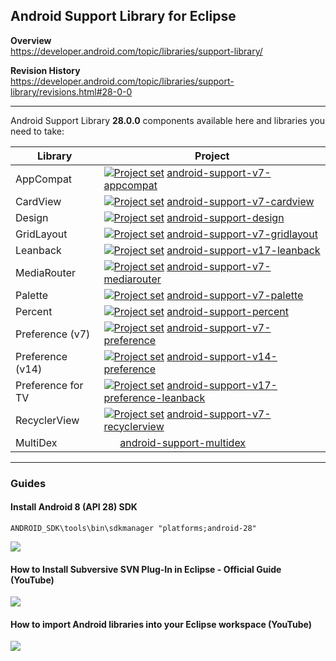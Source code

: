## Android Support Library for Eclipse

**Overview**<br/>
https://developer.android.com/topic/libraries/support-library/

**Revision History**<br/>
https://developer.android.com/topic/libraries/support-library/revisions.html#28-0-0

---

Android Support Library **28.0.0** components available here and libraries you need to take:

| Library           | Project |
| ---               | --- |
| AppCompat         | [<img src="https://goo.gl/1VmF4W" title="Project set" align="top" />](https://raw.githubusercontent.com/dandar3/android-support-v7-appcompat/28.0.0/.projectset)              [android-support-v7-appcompat](https://github.com/dandar3/android-support-v7-appcompat/tree/28.0.0)                         |
| CardView          | [<img src="https://goo.gl/1VmF4W" title="Project set" align="top" />](https://raw.githubusercontent.com/dandar3/android-support-v7-cardview/28.0.0/.projectset)               [android-support-v7-cardview](https://github.com/dandar3/android-support-v7-cardview/tree/28.0.0)                           |
| Design            | [<img src="https://goo.gl/1VmF4W" title="Project set" align="top" />](https://raw.githubusercontent.com/dandar3/android-support-design/28.0.0/.projectset)                    [android-support-design](https://github.com/dandar3/android-support-design/tree/28.0.0)                                     |
| GridLayout        | [<img src="https://goo.gl/1VmF4W" title="Project set" align="top" />](https://raw.githubusercontent.com/dandar3/android-support-v7-gridlayout/28.0.0/.projectset)             [android-support-v7-gridlayout](https://github.com/dandar3/android-support-v7-gridlayout/tree/28.0.0)                       |
| Leanback          | [<img src="https://goo.gl/1VmF4W" title="Project set" align="top" />](https://raw.githubusercontent.com/dandar3/android-support-v17-leanback/28.0.0/.projectset)              [android-support-v17-leanback](https://github.com/dandar3/android-support-v17-leanback/tree/28.0.0)                         |
| MediaRouter       | [<img src="https://goo.gl/1VmF4W" title="Project set" align="top" />](https://raw.githubusercontent.com/dandar3/android-support-v7-mediarouter/28.0.0/.projectset)            [android-support-v7-mediarouter](https://github.com/dandar3/android-support-v7-mediarouter/tree/28.0.0)                     |
| Palette           | [<img src="https://goo.gl/1VmF4W" title="Project set" align="top" />](https://raw.githubusercontent.com/dandar3/android-support-v7-palette/28.0.0/.projectset)                [android-support-v7-palette](https://github.com/dandar3/android-support-v7-palette/tree/28.0.0)                             |
| Percent           | [<img src="https://goo.gl/1VmF4W" title="Project set" align="top" />](https://raw.githubusercontent.com/dandar3/android-support-percent/28.0.0/.projectset)                   [android-support-percent](https://github.com/dandar3/android-support-percent/tree/28.0.0)                                   |
| Preference (v7)   | [<img src="https://goo.gl/1VmF4W" title="Project set" align="top" />](https://raw.githubusercontent.com/dandar3/android-support-v7-preference/28.0.0/.projectset)             [android-support-v7-preference](https://github.com/dandar3/android-support-v7-preference/tree/28.0.0)                       |
| Preference (v14)  | [<img src="https://goo.gl/1VmF4W" title="Project set" align="top" />](https://raw.githubusercontent.com/dandar3/android-support-v14-preference/28.0.0/.projectset)            [android-support-v14-preference](https://github.com/dandar3/android-support-v14-preference/tree/28.0.0)                     |
| Preference for TV | [<img src="https://goo.gl/1VmF4W" title="Project set" align="top" />](https://raw.githubusercontent.com/dandar3/android-support-v17-preference-leanback/28.0.0/.projectset)   [android-support-v17-preference-leanback](https://github.com/dandar3/android-support-v17-preference-leanback/tree/28.0.0)   | 
| RecyclerView      | [<img src="https://goo.gl/1VmF4W" title="Project set" align="top" />](https://raw.githubusercontent.com/dandar3/android-support-v7-recyclerview/28.0.0/.projectset)           [android-support-v7-recyclerview](https://github.com/dandar3/android-support-v7-recyclerview/tree/28.0.0)                   |
| MultiDex          | &#160;&#160;&#160;&#160;&#160;                                                                                                                                                [android-support-multidex](https://github.com/dandar3/android-support-multidex/tree/1.0.3)                                  |

---
 
### Guides
 
#### Install Android 8 (API 28) SDK
```
ANDROID_SDK\tools\bin\sdkmanager "platforms;android-28"
```
<img src="https://raw.github.com/wiki/dandar3/android-support-library-README/Installing Android 9 (API 28) SDK.png" />
 
#### How to Install Subversive SVN Plug-In in Eclipse - Official Guide (YouTube)
<a href="http://www.youtube.com/watch?v=04L4rkykWZw" target="_blank"><img src="http://img.youtube.com/vi/04L4rkykWZw/0.jpg" /></a>

#### How to import Android libraries into your Eclipse workspace (YouTube)
<a href="http://www.youtube.com/watch?v=ytRSnjp56tA" target="_blank"><img src="http://img.youtube.com/vi/ytRSnjp56tA/0.jpg" /></a>